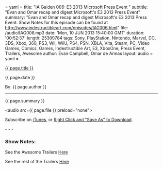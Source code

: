 = yaml =
title: "IA Gaiden 006: E3 2013 Microsoft Press Event "
subtitle: "Evan and Omar recap and digest Microsoft's E3 2013 Press Event"
summary: "Evan and Omar recap and digest Microsoft's E3 2013 Press Event. Show Notes for this episode can be found at http://www.indestructibleart.com/episodes/IAG006.html"
file: /audio/IAG006.mp3
date: 'Mon, 10 JUN 2013 15:40:00 GMT'
duration: '00:52:37'
length: 25309784
tags: Sony, PlayStation, Nintendo, Marvel, DC, 3DS, Xbox, 360, PS3, Wii, WiiU, PS4, PSN, XBLA, Vita, Steam, PC, Video Games, Comics, Games, Indestructible Art, E3, XboxOne, Press Event, Trailers, Awesome
author: Evan Campbell, Omar de Armas
layout: audio
= yaml =

<a href="{{ page.url }}" class='postTitleLink'><p class='postTitle'>{{ page.title }}</p></a>
<p class='postPublished'>{{ page.date }}</p>
<p class='postAuthor'>By: {{ page.author }}</p>
<hr>

<p class='podcastSummary'>{{ page.summary }}</p>

<audio src={{ page.file }} preload="none"></audio>
<p class='subLinks'>Subscribe on <a href='http://bit.ly/iapodcast'>iTunes</a>, or <a href={{ page.file }}>Right Click and "Save As" to Download</a>.</p>
- - -

### Show Notes:  ###
See the Awesome Trailers [Here](http://www.indestructibleart.com/posts/2013-06-10-MSPressTrailers-Awesome.html)

See the rest of the Trailers [Here](http://www.indestructibleart.com/posts/2013-06-10-MSPressTrailers-TheRest.html)
